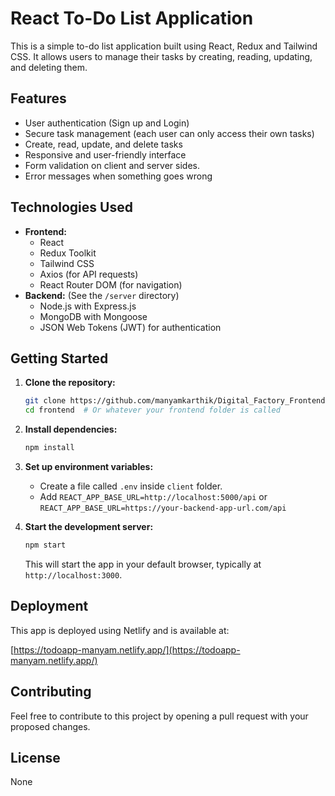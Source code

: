 # React To-Do List Application

This is a simple to-do list application built using React, Redux and Tailwind CSS. It allows users to manage their tasks by creating, reading, updating, and deleting them.

## Features

*   User authentication (Sign up and Login)
*   Secure task management (each user can only access their own tasks)
*   Create, read, update, and delete tasks
*   Responsive and user-friendly interface
*   Form validation on client and server sides.
*   Error messages when something goes wrong

## Technologies Used

*   **Frontend:**
    *   React
    *   Redux Toolkit
    *   Tailwind CSS
    *   Axios (for API requests)
    *   React Router DOM (for navigation)
*   **Backend:** (See the `/server` directory)
    *   Node.js with Express.js
    *   MongoDB with Mongoose
    *   JSON Web Tokens (JWT) for authentication

## Getting Started

1.  **Clone the repository:**

    ```bash
    git clone https://github.com/manyamkarthik/Digital_Factory_Frontend.git
    cd frontend  # Or whatever your frontend folder is called
    ```

2.  **Install dependencies:**

    ```bash
    npm install
    ```

3.  **Set up environment variables:**
     * Create a file called `.env` inside `client` folder.
     * Add `REACT_APP_BASE_URL=http://localhost:5000/api` or `REACT_APP_BASE_URL=https://your-backend-app-url.com/api`

4.  **Start the development server:**

    ```bash
    npm start
    ```

    This will start the app in your default browser, typically at `http://localhost:3000`.

## Deployment

This app is deployed using Netlify and is available at:

[https://todoapp-manyam.netlify.app/](https://todoapp-manyam.netlify.app/)

## Contributing

Feel free to contribute to this project by opening a pull request with your proposed changes.

## License

None
